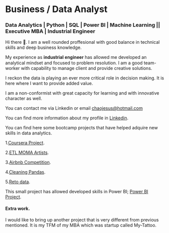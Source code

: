 
# Business / Data Analyst

### Data Analytics | Python | SQL | Power BI | Machine Learning || Executive MBA | Industrial Engineer

Hi there 👋. I am a well rounded proffesional with good balance in technical skills and deep business knowledge. 

My experience as 𝐢𝐧𝐝𝐮𝐬𝐭𝐫𝐢𝐚𝐥 𝐞𝐧𝐠𝐢𝐧𝐞𝐞𝐫 has allowed me developed an analytical mindset and focused to problem resolution. I am a good team-worker with capability to manage client and provide creative solutions.

I reckon the data is playing an ever more critical role in decision making. It is here where I want to provide added value. 

I am a non-conformist with great capacity for learning and with innovative character as well. 

You can contact me via Linkedin or email chaojesus@hotmail.com

You can find more information about my profile in [Linkedin](https://www.linkedin.com/in/jes%C3%BAs-chao-fern%C3%A1ndez-bb84265b/).


You can find here some bootcamp projects that have helped adquire new skills in data analytics.

  1.[Coursera Project](https://github.com/jesuschao/Coursera_Project).

  2.[ETL MOMA Artists](https://github.com/jesuschao/ETL-MOMA-Artists).

  3.[Airbnb Competition](https://github.com/jesuschao/Airbnb-Competition).

  4.[Cleaning Pandas](https://github.com/jesuschao/data-cleaning-pandas).

  5.[Reto data](https://github.com/jesuschao/reto_data).


This small project has allowed developed skills in Power BI; [Power BI Project](https://github.com/jesuschao/Power-BI-Project).


#### Extra work.

I would like to bring up another project that is very different from previous mentioned. It is my TFM of my MBA which was startup called My-Tattoo. 

<!--
**jesuschao/jesuschao** is a ✨ _special_ ✨ repository because its `README.md` (this file) appears on your GitHub profile.

Here are some ideas to get you started:

- 🔭 I’m currently working on ...
- 🌱 I’m currently learning ...
- 👯 I’m looking to collaborate on ...
- 🤔 I’m looking for help with ...
- 💬 Ask me about ...
- 📫 How to reach me: ...
- 😄 Pronouns: ...
- ⚡ Fun fact: ...
-->
